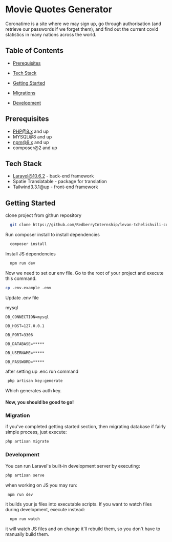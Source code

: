 
# Movie Quotes Generator

Coronatime is a site where we may sign up, go through authorisation (and retrieve our passwords if we forget them), and find out the current covid statistics in many nations across the world.


## Table of Contents

- [Prerequisites](#prerequisites)

- [Tech Stack](#tech-stack)

- [Getting Started](#getting-started)

- [Migrations](#migration)

- [Development](#development)

## Prerequisites
- PHP@8.x and up
- MYSQL@8 and up
- npm@9.x and up
- composer@2 and up

## Tech Stack
- Laravel@10.6.2 - back-end framework
- Spatie Translatable - package for translation
- Tailwind3.3.1@up - front-end framework

## Getting Started

clone project from githun repository

```bash
  git clone https://github.com/RedberryInternship/levan-tchelishvili-coronatime
```
Run composer install to install dependencies
```bash
  composer install
```
Install JS dependencies
```bash
  npm run dev
```

Now we need to set our env file. Go to the root of your project and execute this command.
```bash
cp .env.example .env
```
Update .env file



mysql

`DB_CONNECTION=mysql`

`DB_HOST=127.0.0.1`

`DB_PORT=3306`

`DB_DATABASE=*****`

`DB_USERNAME=*****`

`DB_PASSWORD=*****`

after setting up .enc run command 

```bash
 php artisan key:generate
```
Which generates auth key.

#### Now, you should be good to go!

### Migration
if you've completed getting started section, then migrating database if fairly simple process, just execute:

```bash
php artisan migrate
```

### Development
You can run Laravel's built-in development server by executing:

```bash
php artisan serve
```
when working on JS you may run:

 ```bash
  npm run dev
  ```
it builds your js files into executable scripts. If you want to watch files during development, execute instead:
```bash
  npm run watch
```
it will watch JS files and on change it'll rebuild them, so you don't have to manually build them.

